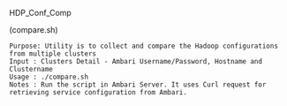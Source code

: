 HDP_Conf_Comp

(compare.sh)

    Purpose: Utility is to collect and compare the Hadoop configurations from multiple clusters
    Input : Clusters Detail - Ambari Username/Password, Hostname and Clustername
    Usage : ./compare.sh
    Notes : Run the script in Ambari Server. It uses Curl request for retrieving service configuration from Ambari.
